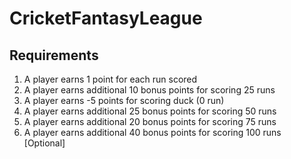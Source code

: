# CricketFantasyLeague

## Requirements

1. A player earns 1 point for each run scored
2. A player earns additional 10 bonus points for scoring 25 runs
3. A player earns -5 points for scoring duck (0 run)
4. A player earns additional 25 bonus points for scoring 50 runs
5. A player earns additional 20 bonus points for scoring 75 runs
6. A player earns additional 40 bonus points for scoring 100 runs [Optional]
